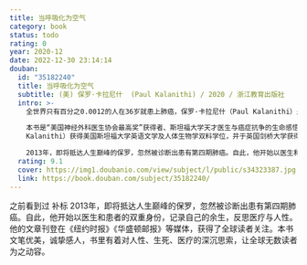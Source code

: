 ```yaml
---
title: 当呼吸化为空气
category: book
status: todo
rating: 0
year: 2020-12
date: 2022-12-30 23:14:14
douban:
  id: "35182240"
  title: 当呼吸化为空气
  subtitle: (美) 保罗·卡拉尼什  (Paul Kalanithi) / 2020 / 浙江教育出版社
  intro: >-
    全世界只有百分之0.0012的人在36岁就患上肺癌，保罗·卡拉尼什（Paul Kalanithi）是其中之一。当你读到这本书时，他已经不在人世。

    本书是“美国神经外科医生协会最高奖”获得者、斯坦福大学天才医生与癌症抗争的生命感悟。作者保罗·卡拉尼什（Paul
    Kalanithi）获得美国斯坦福大学英语文学及人体生物学双料学位，并于英国剑桥大学获得科学史与哲学研究硕士学位，以优异成绩获得美国耶鲁大学医学博士学位，即将获得斯坦福医学院外科教授职位并主持自己的研究室。

    2013年，即将抵达人生巅峰的保罗，忽然被诊断出患有第四期肺癌。自此，他开始以医生和患者的双重身份，记录自己的余生，反思医疗与人性。他的文章刊登在《纽约时报》《华盛顿邮报》等媒体，获得了全球读者关注。本书文笔优美，诚挚感人，书里有着对人性、生死、医疗的深沉思索，让全球无数读者为之动容。
  rating: 9.1
  cover: https://img1.doubanio.com/view/subject/l/public/s34323387.jpg
  link: https://book.douban.com/subject/35182240/
---
```


之前看到过 补标 2013年，即将抵达人生巅峰的保罗，忽然被诊断出患有第四期肺癌。自此，他开始以医生和患者的双重身份，记录自己的余生，反思医疗与人性。他的文章刊登在《纽约时报》《华盛顿邮报》等媒体，获得了全球读者关注。本书文笔优美，诚挚感人，书里有着对人性、生死、医疗的深沉思索，让全球无数读者为之动容。
